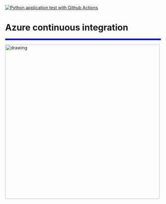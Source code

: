 [![Python application test with Github Actions](https://github.com/sayebms1/azure_ci/actions/workflows/main.yml/badge.svg)](https://github.com/sayebms1/azure_ci/actions/workflows/main.yml)

# Azure continuous integration

<hr style="border:2px solid blue">


<a href= "https://www.youtube.com/watch?v=dATqOkxCe9E">
   <img src="https://img.youtube.com/vi/dATqOkxCe9E/3.jpg" alt="drawing" style="width:500px;"/>
</a>


